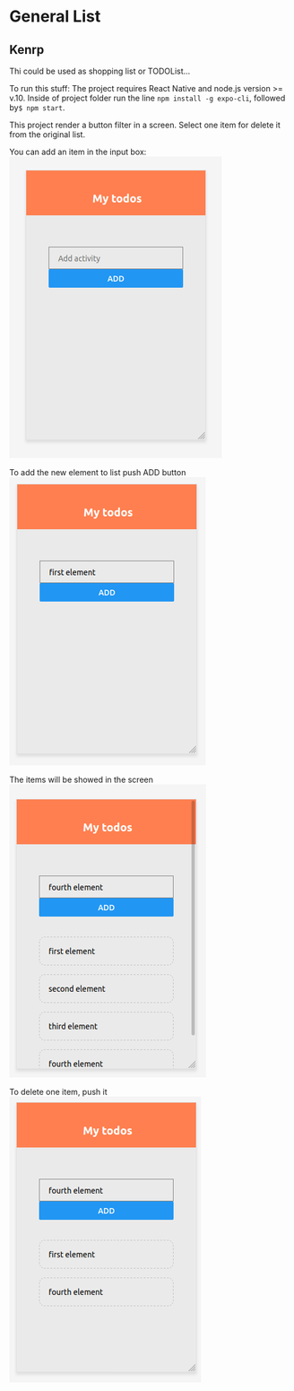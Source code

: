 # General List
## Kenrp

Thi could be used as shopping list or TODOList... 

To run this stuff: The project requires React Native and node.js version >= v.10.
Inside of project folder run the line `npm install -g expo-cli`, followed by`$ npm start`. 

This project render a button filter in a screen. Select one item for delete it from the original list.

You can add an item in the input box:
![alt text](https://github.com/artamagochi/KenTestProject/blob/main/issues/actionOne.png)

To add the new element to list push ADD button
![alt text](https://github.com/artamagochi/KenTestProject/blob/main/issues/actionTwo.png)

The items will be showed in the screen
![alt text](https://github.com/artamagochi/KenTestProject/blob/main/issues/actionThree.png)

To delete one item, push it
![alt text](https://github.com/artamagochi/KenTestProject/blob/main/issues/actionFour.png)


